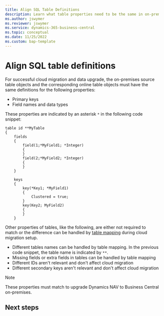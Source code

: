 ```yaml
---
title: Align SQL Table Definitions
description: Learn what table properties need to be the same in on-premises and online database for cloud migration to work.
ms.author: jswymer
ms.reviewer: jswymer
ms.service: dynamics-365-business-central
ms.topic: conceptual 
ms.date: 11/25/2022
ms.custom: bap-template
---
```


# Align SQL table definitions

For successful cloud migration and data upgrade, the on-premises source table objects and the corresponding online table objects must have the same definitions for the following properties:

- Primary keys
- Field names and data types

These properties are indicated by an asterisk `*` in the following code snippet:

```al
table id **MyTable
{  
    fields
    {
        field(1;*MyField1; *Integer)
        {    
        }
        field(2;*MyField2; *Integer)
        {    
        }
    }
    
    keys
    {
        key(*Key1; *MyField1)
        {
            Clustered = true;
        }
        key(Key2; MyField2)
        {
        }
    }
```

Other properties of tables, like the following, are either not required to match or the difference can be handled by [table mapping](migration-table-mapping.md) during cloud migration setup.

- Different tables names can be handled by table mapping. In the previous code snippet, the table name is indicated by `**`.  
- Missing fields or extra fields in tables can be handled by table mapping
- Different IDs aren't relevant and don't affect cloud migration
- Different secondary keys aren't relevant and don't affect cloud migration

> [!NOTE]
> These properties must match to upgrade Dynamics NAV to Business Central on-premises.  

## Next steps

<!--Remove all the comments in this template before you sign-off or merge to the main branch.-->
